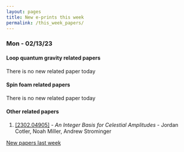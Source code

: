 ```yaml
---
layout: pages
title: New e-prints this week
permalink: /this_week_papers/
---
```




### Mon - 02/13/23

#### Loop quantum gravity related papers

There is no new related paper today 

#### Spin foam related papers

There is no new related paper today 



#### Other related papers

1. [[2302.04905]](https://arxiv.org/abs/2302.04905) - *An Integer Basis for Celestial Amplitudes* - Jordan Cotler, Noah Miller, Andrew Strominger






[New papers last week]({{site.url}}/archived/weekly/pre-prints/2023/02/13/archived_weekly_papers.html)